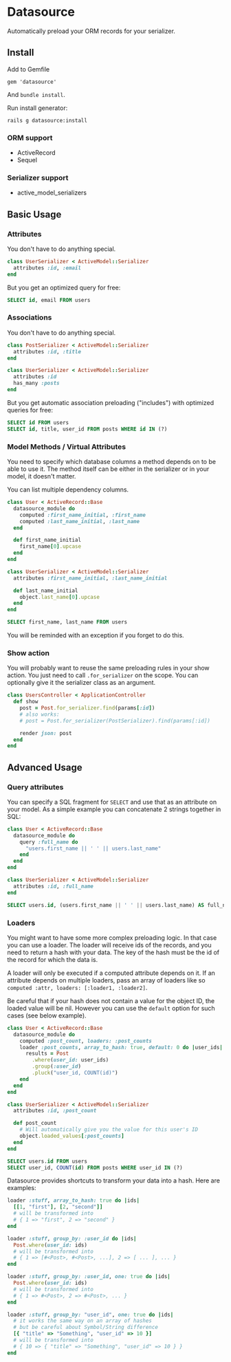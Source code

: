 # Datasource

Automatically preload your ORM records for your serializer.

## Install

Add to Gemfile

```
gem 'datasource'
```

And `bundle install`.

Run install generator:

```
rails g datasource:install
```

### ORM support

- ActiveRecord
- Sequel

### Serializer support

- active_model_serializers

## Basic Usage

### Attributes
You don't have to do anything special.

```ruby
class UserSerializer < ActiveModel::Serializer
  attributes :id, :email
end
```

But you get an optimized query for free:

```sql
SELECT id, email FROM users
```

### Associations
You don't have to do anything special.

```ruby
class PostSerializer < ActiveModel::Serializer
  attributes :id, :title
end

class UserSerializer < ActiveModel::Serializer
  attributes :id
  has_many :posts
end
```

But you get automatic association preloading ("includes") with optimized queries for free:

```sql
SELECT id FROM users
SELECT id, title, user_id FROM posts WHERE id IN (?)
```

### Model Methods / Virtual Attributes
You need to specify which database columns a method depends on to be able to use it.
The method itself can be either in the serializer or in your model, it doesn't matter.

You can list multiple dependency columns.

```ruby
class User < ActiveRecord::Base
  datasource_module do
    computed :first_name_initial, :first_name
    computed :last_name_initial, :last_name
  end

  def first_name_initial
    first_name[0].upcase
  end
end

class UserSerializer < ActiveModel::Serializer
  attributes :first_name_initial, :last_name_initial

  def last_name_initial
    object.last_name[0].upcase
  end
end
```

```sql
SELECT first_name, last_name FROM users
```

You will be reminded with an exception if you forget to do this.

### Show action

You will probably want to reuse the same preloading rules in your show action.
You just need to call `.for_serializer` on the scope. You can optionally give it
the serializer class as an argument.

```ruby
class UsersController < ApplicationController
  def show
    post = Post.for_serializer.find(params[:id])
    # also works:
    # post = Post.for_serializer(PostSerializer).find(params[:id])

    render json: post
  end
end
```

## Advanced Usage

### Query attributes

You can specify a SQL fragment for `SELECT` and use that as an attribute on your
model. As a simple example you can concatenate 2 strings together in SQL:

```ruby
class User < ActiveRecord::Base
  datasource_module do
    query :full_name do
      "users.first_name || ' ' || users.last_name"
    end
  end
end

class UserSerializer < ActiveModel::Serializer
  attributes :id, :full_name
end
```

```sql
SELECT users.id, (users.first_name || ' ' || users.last_name) AS full_name FROM users
```

### Loaders

You might want to have some more complex preloading logic. In that case you can use a loader.
The loader will receive ids of the records, and you need to return a hash with your data.
The key of the hash must be the id of the record for which the data is.

A loader will only be executed if a computed attribute depends on it. If an attribute depends
on multiple loaders, pass an array of loaders like so `computed :attr, loaders: [:loader1, :loader2]`.

Be careful that if your hash does not contain a value for the object ID, the loaded value
will be nil. However you can use the `default` option for such cases (see below example).

```ruby
class User < ActiveRecord::Base
  datasource_module do
    computed :post_count, loaders: :post_counts
    loader :post_counts, array_to_hash: true, default: 0 do |user_ids|
      results = Post
        .where(user_id: user_ids)
        .group(:user_id)
        .pluck("user_id, COUNT(id)")
    end
  end
end

class UserSerializer < ActiveModel::Serializer
  attributes :id, :post_count

  def post_count
    # Will automatically give you the value for this user's ID
    object.loaded_values[:post_counts]
  end
end
```

```sql
SELECT users.id FROM users
SELECT user_id, COUNT(id) FROM posts WHERE user_id IN (?)
```

Datasource provides shortcuts to transform your data into a hash. Here are examples:

```ruby
loader :stuff, array_to_hash: true do |ids|
  [[1, "first"], [2, "second"]]
  # will be transformed into
  # { 1 => "first", 2 => "second" }
end

loader :stuff, group_by: :user_id do |ids|
  Post.where(user_id: ids)
  # will be transformed into
  # { 1 => [#<Post>, #<Post>, ...], 2 => [ ... ], ... }
end

loader :stuff, group_by: :user_id, one: true do |ids|
  Post.where(user_id: ids)
  # will be transformed into
  # { 1 => #<Post>, 2 => #<Post>, ... }
end

loader :stuff, group_by: "user_id", one: true do |ids|
  # it works the same way on an array of hashes
  # but be careful about Symbol/String difference
  [{ "title" => "Something", "user_id" => 10 }]
  # will be transformed into
  # { 10 => { "title" => "Something", "user_id" => 10 } }
end
```
